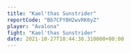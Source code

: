```yaml
---
title: "Kael'thas Sunstrider"
reportCode: "Bb7CFY8H2wvRK6yZ"
player: "Avalona"
fight: "Kael'thas Sunstrider"
date: 2021-10-27T18:44:38.310000+00:00
---
```

